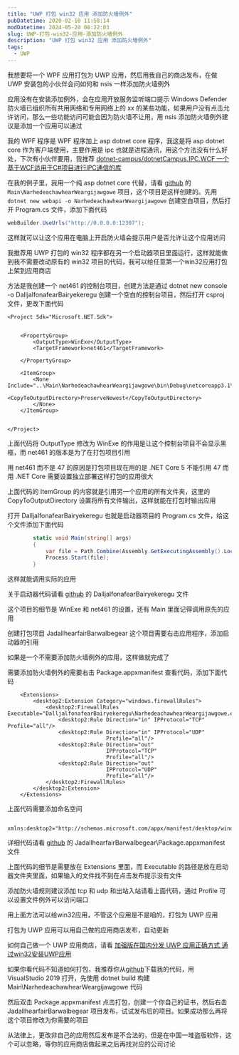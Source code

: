 ```yaml
---
title: "UWP 打包 win32 应用 添加防火墙例外"
pubDatetime: 2020-02-10 11:58:14
modDatetime: 2024-05-20 08:22:03
slug: UWP-打包-win32-应用-添加防火墙例外
description: "UWP 打包 win32 应用 添加防火墙例外"
tags:
  - UWP
---
```





我想要将一个 WPF 应用打包为 UWP 应用，然后用我自己的商店发布，在做 UWP 安装包的小伙伴会问如何和 nsis 一样添加防火墙例外

<!--more-->


<!-- CreateTime:2020/2/10 19:58:14 -->



应用没有在安装添加例外，会在应用开放服务监听端口提示 Windows Defender 防火墙已组织所有共用网络和专用网络上的 xx 的某些功能，如果用户没有点击允许访问，那么一些功能访问可能会因为防火墙不让用，用 nsis 添加防火墙例外建议是添加一个应用可以通过

我的 WPF 程序是 WPF 程序加上 asp dotnet core 程序，我这是将 asp dotnet core 作为客户端使用，主要作用是 ipc 也就是进程通讯，用这个方法没有什么好处，下次有小伙伴要用，我推荐 [dotnet-campus/dotnetCampus.IPC.WCF 一个基于WCF适用于C#项目进行IPC通信的库](https://github.com/dotnet-campus/dotnetCampus.IPC.WCF )

在我的例子里，我用一个纯 asp dotnet core 代替，请看 [github](https://github.com/lindexi/lindexi_gd/tree/3e907b2ee99fbe61f43e07bd8fb43e9c056befc6/JadallhearfairBarwalbegear) 的 `Main\NarhedeachawhearWeargijawgowe` 项目，这个项目是这样创建的。先用 `dotnet new webapi -o NarhedeachawhearWeargijawgowe` 创建空白项目，然后打开 Program.cs 文件，添加下面代码

```csharp
webBuilder.UseUrls("http://0.0.0.0:12307");
```

这样就可以让这个应用在电脑上开启防火墙会提示用户是否允许让这个应用访问

我推荐用 UWP 打包的 win32 程序都在另一个启动器项目里面运行，这样就能做到我不需要改动原有的 win32 项目的代码，我可以给任意第一个win32应用打包上架到应用商店

方法是我创建一个 net461 的控制台项目，创建方法是通过 dotnet new console -o DalljalfonafearBairyekeregu 创建一个空白的控制台项目，然后打开 csproj 文件，更改下面代码

```
<Project Sdk="Microsoft.NET.Sdk">


    <PropertyGroup>
        <OutputType>WinExe</OutputType>
        <TargetFramework>net461</TargetFramework>
      
    </PropertyGroup>

    <ItemGroup>
        <None Include="..\Main\NarhedeachawhearWeargijawgowe\bin\Debug\netcoreapp3.1\**\**">
            <CopyToOutputDirectory>PreserveNewest</CopyToOutputDirectory>
        </None>
    </ItemGroup>


</Project>

```

上面代码将 OutputType 修改为 WinExe 的作用是让这个控制台项目不会显示黑框，而 net461 的版本是为了在打包项目引用

用 net461 而不是 47 的原因是打包项目现在用的是 .NET Core 5 不能引用 47 而用 .NET Core 需要设置独立部署这样打包的应用很大

上面代码的 ItemGroup 的内容就是引用另一个应用的所有文件夹，这里的 CopyToOutputDirectory 设置将所有文件输出，这样就能在打包时输出应用

打开 DalljalfonafearBairyekeregu 也就是启动器项目的 Program.cs 文件，给这个文件添加下面代码

```csharp
        static void Main(string[] args)
        {
            var file = Path.Combine(Assembly.GetExecutingAssembly().Location, @"..\NarhedeachawhearWeargijawgowe.exe");
            Process.Start(file);
        }
```

这样就能调用实际的应用

关于启动器代码请看 [github](https://github.com/lindexi/lindexi_gd/tree/3e907b2ee99fbe61f43e07bd8fb43e9c056befc6/JadallhearfairBarwalbegear) 的 DalljalfonafearBairyekeregu 文件

这个项目的细节是 WinExe 和 net461 的设置，还有 Main 里面记得调用原先的应用

创建打包项目 JadallhearfairBarwalbegear 这个项目需要右击应用程序，添加启动器的引用

如果是一个不需要添加防火墙例外的应用，这样做就完成了

需要添加防火墙例外的需要右击 Package.appxmanifest 查看代码，添加下面代码

```
    <Extensions>
        <desktop2:Extension Category="windows.firewallRules">
            <desktop2:FirewallRules Executable="DalljalfonafearBairyekeregu\NarhedeachawhearWeargijawgowe.exe">
                <desktop2:Rule Direction="in" IPProtocol="TCP" Profile="all"/>
                <desktop2:Rule Direction="in" IPProtocol="UDP"
                               Profile="all"/>
                <desktop2:Rule Direction="out"
                               IPProtocol="TCP"
                               Profile="all"/>
                <desktop2:Rule Direction="out"
                               IPProtocol="UDP"
                               Profile="all"/>
            </desktop2:FirewallRules>
        </desktop2:Extension>
    </Extensions>
```

上面代码需要添加命名空间

```
  xmlns:desktop2="http://schemas.microsoft.com/appx/manifest/desktop/windows10/2"
```

详细代码请看 [github](https://github.com/lindexi/lindexi_gd/tree/3e907b2ee99fbe61f43e07bd8fb43e9c056befc6/JadallhearfairBarwalbegear) 的 JadallhearfairBarwalbegear\Package.appxmanifest 文件

上面代码的细节是需要放在 Extensions 里面，而 Executable 的路径是放在启动器文件夹里面，如果输入的文件找不到在点击发布提示没有文件

添加防火墙规则建议添加 tcp 和 udp 和出站入站请看上面代码，通过 Profile 可以设置文件例外可以访问端口

用上面方法可以给win32应用，不管这个应用是不是咱的，打包为 UWP 应用

打包为 UWP 应用可以用自己做的应用商店发布，自动更新

如何自己做一个 UWP 应用商店，请看 [加强版在国内分发 UWP 应用正确方式 通过win32安装UWP应用](https://blog.lindexi.com/post/%E5%8A%A0%E5%BC%BA%E7%89%88%E5%9C%A8%E5%9B%BD%E5%86%85%E5%88%86%E5%8F%91-UWP-%E5%BA%94%E7%94%A8%E6%AD%A3%E7%A1%AE%E6%96%B9%E5%BC%8F-%E9%80%9A%E8%BF%87win32%E5%AE%89%E8%A3%85UWP%E5%BA%94%E7%94%A8.html )

如果你看代码不知道如何打包，我推荐你从[github](https://github.com/lindexi/lindexi_gd/tree/3e907b2ee99fbe61f43e07bd8fb43e9c056befc6/JadallhearfairBarwalbegear)下载我的代码，用 VisualStudio 2019 打开，先使用 dotnet build 构建 Main\NarhedeachawhearWeargijawgowe 代码

然后双击 Package.appxmanifest 点击打包，创建一个你自己的证书，然后右击 JadallhearfairBarwalbegear 项目发布，试试发布后的项目。如果成功那么再将这个项目修改为你需要的项目

从法律上，更改非自己的应用然后发布是不合法的，但是在中国一堆盗版软件，这个可以忽略，等你的应用商店做起来之后再找对应的公司讨论

